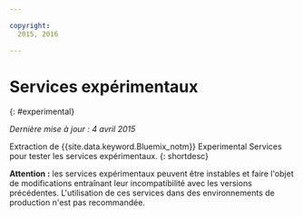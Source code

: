 ```yaml
---

copyright:
  2015, 2016

---
```


# Services expérimentaux
{: #experimental}

*Dernière mise à jour : 4 avril 2015*

Extraction de {{site.data.keyword.Bluemix_notm}} Experimental Services pour tester les services expérimentaux.
{: shortdesc} 



**Attention :** les services expérimentaux peuvent être instables et faire l'objet de modifications entraînant leur
incompatibilité avec les versions précédentes. L'utilisation de ces services dans des environnements de production n'est pas recommandée. 

